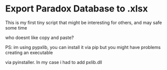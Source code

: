 # Export Paradox Database to .xlsx 
This is my first tiny script that might be interesting for others, and may safe some time 

who doesnt like copy and paste?

PS: im using pypxlib, you can install it via pip
but you might have problems creating an executable

via pyinstaller. In my case i had to add pxlib.dll 
